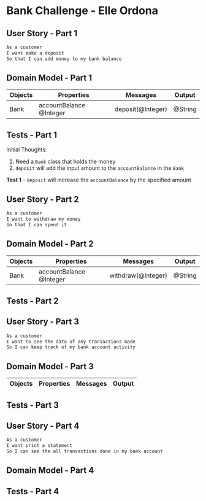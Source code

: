# Bank Challenge - Elle Ordona

## User Story - Part 1

```sh
As a customer
I want make a deposit
So that I can add money to my bank balance
```

## Domain Model - Part 1

| Objects     | Properties               | Messages          | Output          |
| ----------- | ------------------------ | ----------------- | --------------- |
| Bank        | accountBalance @Integer  | deposit(@Integer) | @String         |

## Tests - Part 1

Initial Thoughts:

1. Need a `Bank` class that holds the money
2. `deposit` will add the input amount to the `accountBalance` in the `Bank`

**Test 1** - `deposit` will increase the `accountBalance` by the specified amount

## User Story - Part 2

```sh
As a customer
I want to withdraw my money
So that I can spend it
```

## Domain Model - Part 2

| Objects     | Properties               | Messages           | Output          |
| ----------- | ------------------------ | ------------------ | --------------- |
| Bank        | accountBalance @Integer  | withdraw(@Integer) | @String         |

## Tests - Part 2

## User Story - Part 3

```sh
As a customer
I want to see the data of any transactions made
So I can keep track of my bank account activity
```

## Domain Model - Part 3

| Objects     | Properties               | Messages          | Output          |
| ----------- | ------------------------ | ----------------- | --------------- |

## Tests - Part 3

## User Story - Part 4

```sh
As a customer
I want print a statement
So I can see the all transactions done in my bank account
```

## Domain Model - Part 4

## Tests - Part 4
